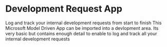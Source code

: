 # Development Request App
Log and track your internal development requests from start to finish
This Microsoft Model Driven App can be imported into a devlopment area. Its very basic but contains enough detail to enable to log and track all your internal development requests
